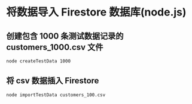 # 将数据导入 Firestore 数据库(node.js)

## 创建包含 1000 条测试数据记录的 customers_1000.csv 文件
```
node createTestData 1000
```

## 将 csv 数据插入 Firestore
```
node importTestData customers_100.csv
```